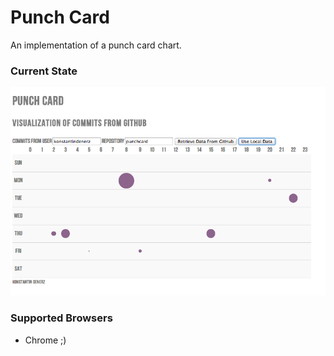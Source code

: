 # Punch Card

An implementation of a punch card chart.


### Current State

![](current-state.png)


### Supported Browsers

* Chrome ;)
